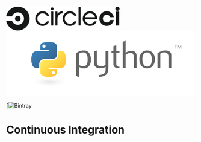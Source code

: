 ![Alt text](img/circle-logo-horizontal-black-302x63-d4d5baa.png?raw=true)
![Alt text](img/python-logo-master-v3-TM.png?raw=true)

[](https://img.shields.io/badge/Circle%20CI-Continuous%20Integration-brightgreen)

[![Bintray](https://img.shields.io/badge/Circle%20CI-Continuous%20Integration-brightgreen)


# Continuous Integration

